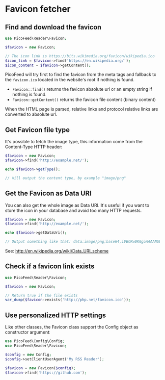 Favicon fetcher
===============

Find and download the favicon
-----------------------------

```php
use PicoFeed\Reader\Favicon;

$favicon = new Favicon;

// The icon link is https://bits.wikimedia.org/favicon/wikipedia.ico
$icon_link = $favicon->find('https://en.wikipedia.org/');
$icon_content = $favicon->getContent();
```

PicoFeed will try first to find the favicon from the meta tags and fallback to the `favicon.ico` located in the website's root if nothing is found.

- `Favicon::find()` returns the favicon absolute url or an empty string if nothing is found.
- `Favicon::getContent()` returns the favicon file content (binary content)

When the HTML page is parsed, relative links and protocol relative links are converted to absolute url.

Get Favicon file type
---------------------

It's possible to fetch the image type, this information come from the Content-Type HTTP header:

```php
$favicon = new Favicon;
$favicon->find('http://example.net/');

echo $favicon->getType();

// Will output the content type, by example "image/png"
```

Get the Favicon as Data URI
---------------------------

You can also get the whole image as Data URI.
It's useful if you want to store the icon in your database and avoid too many HTTP requests.

```php
$favicon = new Favicon;
$favicon->find('http://example.net/');

echo $favicon->getDataUri();

// Output something like that: data:image/png;base64,iVBORw0KGgoAAAANSUh.....
```

See: http://en.wikipedia.org/wiki/Data_URI_scheme

Check if a favicon link exists
------------------------------

```php
use PicoFeed\Reader\Favicon;

$favicon = new Favicon;

// Return true if the file exists
var_dump($favicon->exists('http://php.net/favicon.ico'));
```

Use personalized HTTP settings
------------------------------

Like other classes, the Favicon class support the Config object as constructor argument:

```php
use PicoFeed\Config\Config;
use PicoFeed\Reader\Favicon;

$config = new Config;
$config->setClientUserAgent('My RSS Reader');

$favicon = new Favicon($config);
$favicon->find('https://github.com');
```